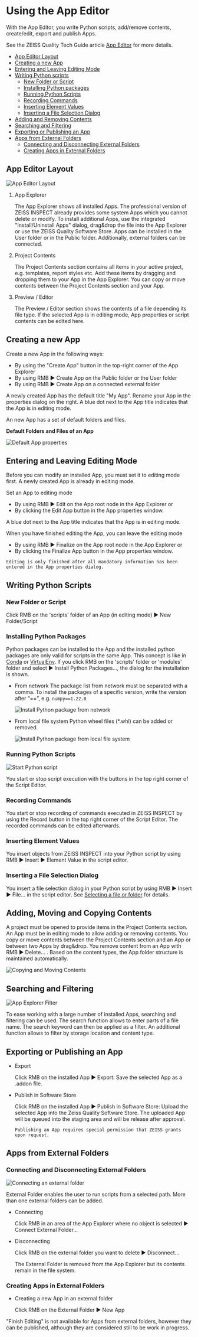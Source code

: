 # Using the App Editor

With the App Editor, you write Python scripts, add/remove contents, create/edit, export and publish Apps.

See the ZEISS Quality Tech Guide article [App Editor](https://techguide.zeiss.com/en/zeiss-inspect-2023/article/cmd_sys_manage_add_ons.html) for more details.

- [App Editor Layout](#app-editor-layout)
- [Creating a new App](#creating-a-new-app)
- [Entering and Leaving Editing Mode](#entering-and-leaving-editing-mode)
- [Writing Python scripts](#writing-python-scripts)
  * [New Folder or Script](#new-folder-or-script)
  * [Installing Python packages](#installing-python-packages)
  * [Running Python Scripts](#running-python-scripts)
  * [Recording Commands](#recording-commands)
  * [Inserting Element Values](#inserting-element-values)
  * [Inserting a File Selection Dialog](#inserting-a-file-selection-dialog)
- [Adding and Removing Contents](#adding-moving-and-copying-contents)
- [Searching and Filtering](#searching-and-filtering)
- [Exporting or Publishing an App](#exporting-or-publishing-an-app)
- [Apps from External Folders](#apps-from-external-folders)
  * [Connecting and Disconnecting External Folders](#connecting-and-disconnecting-external-folders)
  * [Creating Apps in External Folders](#creating-apps-in-external-folders)

## App Editor Layout

![App Editor Layout](assets/01-App_Editor_Intro.png)

1. App Explorer

    The App Explorer shows all installed Apps. The professional version of ZEISS INSPECT already provides some system Apps which you cannot delete or modify. To install additional Apps, use the integrated "Install/Uninstall Apps" dialog, drag&amp;drop the file into the App Explorer or use the ZEISS Quality Software Store. Apps can be installed in the User folder or in the Public folder. Additionally, external folders can be connected.
    
2. Project Contents

    The Project Contents section contains all items in your active project, e.g. templates, report styles etc. Add these items by dragging and dropping them to your App in the App Explorer. You can copy or move contents between the Project Contents section and your App.

3. Preview / Editor

    The Preview / Editor section shows the contents of a file depending its file type. If the selected App is in editing mode, App properties or script contents can be edited here.  

## Creating a new App

Create a new App in the following ways:
* By using the "Create App" button in the top-right corner of the App Explorer 
* By using RMB ► Create App on the Public folder or the User folder
* By using RMB ► Create App on a connected external folder

A newly created App has the default title "My App". Rename your App in the properties dialog on the right. A blue dot next to the App title indicates that the App is in editing mode.

An new App has a set of default folders and files.

**Default Folders and Files of an App**

![Default App properties](assets/07-New_App.png)

## Entering and Leaving Editing Mode

Before you can modify an installed App, you must set it to editing mode first. A newly created App is already in editing mode.

Set an App to editing mode
* By using RMB ► Edit on the App root node in the App Explorer or
* By clicking the Edit App button in the App properties window.

A blue dot next to the App title indicates that the App is in editing mode.

When you have finished editing the App, you can leave the editing mode
* By using RMB ► Finalize on the App root node in the App Explorer or
* By clicking the Finalize App button in the App properties window.

```{note}
Editing is only finished after all mandatory information has been entered in the App properties dialog.
```

## Writing Python Scripts

### New Folder or Script

Click RMB on the 'scripts' folder of an App (in editing mode) ► New Folder/Script

### Installing Python Packages

Python packages can be installed to the App and the installed python packages are only valid for scripts in the same App. This concept is like in [Conda](https://docs.conda.io/en/latest/) or [VirtualEnv](https://virtualenv.pypa.io/en/latest/). If you click RMB on the 'scripts' folder or 'modules' folder and select ► Install Python Packages..., the dialog for the installation is shown.

* From network
    The package list from network must be separated with a comma. To install the packages of a specific version, write the version after “==”, e.g. `numpy==1.22.0`

    ![Install Python package from network](assets/install_network.png)

* From local file system
    Python wheel files (*.whl) can be added or removed.

    ![Install Python package from local file system](assets/install_local.png)

### Running Python Scripts

![Start Python script](assets/Script_Run.png)

You start or stop script execution with the buttons in the top right corner of the Script Editor.

### Recording Commands

You start or stop recording of commands executed in ZEISS INSPECT by using the Record button in the top right corner of the Script Editor. The recorded commands can be edited afterwards.

### Inserting Element Values

You insert objects from ZEISS INSPECT into your Python script by using RMB ► Insert ► Element Value in the script editor.

### Inserting a File Selection Dialog

You insert a file selection dialog in your Python script by using RMB ► Insert ► File... in the script editor. See [Selecting a file or folder](../python_api_introduction/file_selection_dialog.md) for details.

## Adding, Moving and Copying Contents

A project must be opened to provide items in the Project Contents section. An App must be in editing mode to allow adding or removing contents. You copy or move contents between the Project Contents section and an App or between two Apps by drag&amp;drop. You remove content from an App with RMB ► Delete... . Based on the content types, the App folder structure is maintained automatically.

![Copying and Moving Contents](assets/add_on_editor_dnd.gif)

## Searching and Filtering

![App Explorer Filter](assets/app_explorer_filters.png)

To ease working with a large number of installed Apps, searching and filtering can be used. The search function allows to enter parts of a file name. The search keyword can then be applied as a filter. An additional function allows to filter by storage location and content type.

## Exporting or Publishing an App

* Export

    Click RMB on the installed App ► Export: Save the selected App as a .addon file.

* Publish in Software Store

    Click RMB on the installed App ► Publish in Software Store: Upload the selected App into the Zeiss Quality Software Store. The uploaded App will be queued into the staging area and will be release after approval.
    
    ```{note}
    Publishing an App requires special permission that ZEISS grants upon request.
    ```

## Apps from External Folders

### Connecting and Disconnecting External Folders

![Connecting an external folder](assets/03-App_External_Folder.png)

External Folder enables the user to run scripts from a selected path. More than one external folders can be added.

* Connecting

    Click RMB in an area of the App Explorer where no object is selected ► Connect External Folder...
    
* Disconnecting

    Click RMB on the external folder you want to delete ► Disconnect...
    
    The External Folder is removed from the App Explorer but its contents remain in the file system.

### Creating Apps in External Folders

* Creating a new App in an external folder
    
    Click RMB on the External Folder ► New App

"Finish Editing" is not available for Apps from external folders, however they can be published, although they are considered still to be work in progress.
